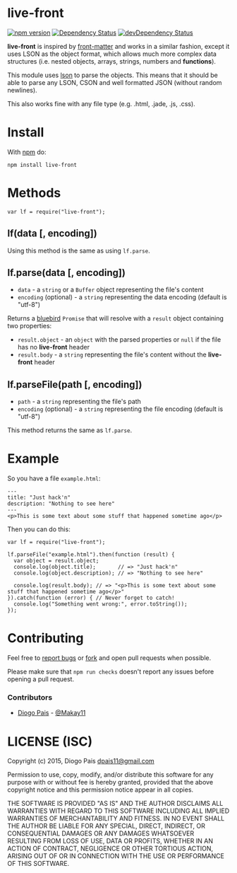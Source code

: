 # live-front

[![npm version](https://badge.fury.io/js/live-front.svg)](http://badge.fury.io/js/live-front)
[![Dependency Status](https://david-dm.org/Makay11/live-front.svg)](https://david-dm.org/Makay11/live-front)
[![devDependency Status](https://david-dm.org/Makay11/live-front/dev-status.svg)](https://david-dm.org/Makay11/live-front#info=devDependencies)

**live-front** is inspired by [front-matter](https://www.npmjs.com/package/front-matter) and works in a similar fashion, except it uses LSON as the object format, which allows much more complex data structures (i.e. nested objects, arrays, strings, numbers and **functions**).

This module uses [lson](https://www.npmjs.com/package/lson) to parse the objects. This means that it should be able to parse any LSON, CSON and well formatted JSON (without random newlines).

This also works fine with any file type (e.g. .html, .jade, .js, .css).

# Install

With [npm](https://www.npmjs.com) do:

    npm install live-front

# Methods

    var lf = require("live-front");

## lf(data [, encoding])

Using this method is the same as using `lf.parse`.

## lf.parse(data [, encoding])

* `data` - a `string` or a `Buffer` object representing the file's content
* `encoding` (optional) - a `string` representing the data encoding (default is "utf-8")

Returns a [bluebird](https://www.npmjs.com/package/bluebird) `Promise` that will resolve with a `result` object containing two properties:

* `result.object` - an `object` with the parsed properties or `null` if the file has no **live-front** header
* `result.body` - a `string` representing the file's content without the **live-front** header

## lf.parseFile(path [, encoding])

* `path` - a `string` representing the file's path
* `encoding` (optional) - a `string` representing the file encoding (default is "utf-8")

This method returns the same as `lf.parse`.

# Example

So you have a file `example.html`:

    ---
    title: "Just hack'n"
    description: "Nothing to see here"
    ---
    <p>This is some text about some stuff that happened sometime ago</p>

Then you can do this:

    var lf = require("live-front");

    lf.parseFile("example.html").then(function (result) {
      var object = result.object;
      console.log(object.title);       // => "Just hack'n"
      console.log(object.description); // => "Nothing to see here"

      console.log(result.body); // => "<p>This is some text about some stuff that happened sometime ago</p>"
    }).catch(function (error) { // Never forget to catch!
      console.log("Something went wrong:", error.toString());
    });

# Contributing

Feel free to [report bugs](https://github.com/Makay11/live-front/issues) or [fork](https://github.com/Makay11/live-front/fork) and open pull requests when possible.

Please make sure that `npm run checks` doesn't report any issues before opening a pull request.

### Contributors

* [Diogo Pais](https://github.com/Makay11) - [@Makay11](https://twitter.com/Makay11)

# LICENSE (ISC)

Copyright (c) 2015, Diogo Pais <dpais11@gmail.com>

Permission to use, copy, modify, and/or distribute this software for any
purpose with or without fee is hereby granted, provided that the above
copyright notice and this permission notice appear in all copies.

THE SOFTWARE IS PROVIDED "AS IS" AND THE AUTHOR DISCLAIMS ALL WARRANTIES
WITH REGARD TO THIS SOFTWARE INCLUDING ALL IMPLIED WARRANTIES OF
MERCHANTABILITY AND FITNESS. IN NO EVENT SHALL THE AUTHOR BE LIABLE FOR
ANY SPECIAL, DIRECT, INDIRECT, OR CONSEQUENTIAL DAMAGES OR ANY DAMAGES
WHATSOEVER RESULTING FROM LOSS OF USE, DATA OR PROFITS, WHETHER IN AN
ACTION OF CONTRACT, NEGLIGENCE OR OTHER TORTIOUS ACTION, ARISING OUT OF
OR IN CONNECTION WITH THE USE OR PERFORMANCE OF THIS SOFTWARE.
